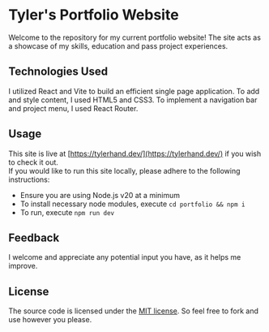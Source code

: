 # Tyler's Portfolio Website
Welcome to the repository for my current portfolio website! The site acts as a showcase of my skills, education and pass project experiences.
## Technologies Used
I utilized React and Vite to build an efficient single page application. To add and style content, I used HTML5 and CSS3. To implement a navigation bar and project menu, I used React Router.
## Usage
This site is live at [https://tylerhand.dev/](https://tylerhand.dev/) if you wish to check it out.<br>
If you would like to run this site locally, please adhere to the following instructions:
- Ensure you are using Node.js v20 at a minimum
- To install necessary node modules, execute `cd portfolio && npm i`
- To run, execute `npm run dev`
## Feedback
I welcome and appreciate any potential input you have, as it helps me improve.
## License
The source code is licensed under the [MIT license](https://github.com/tylerhand1/portfolio/blob/main/LICENSE). So feel free to fork and use however you please.